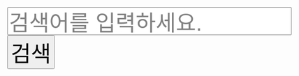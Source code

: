 <html>
  <head>
    <meta charset="utf-8">
    <title>Home</title>
    <style>
    input{
      shape-outside: circle();
      font-size: 50px;
    }
    </style>
  </head>
  <body>
  <//input type="button" value="클릭하지 마시오" onclick="alert('말라니까유')">
    <input style="color:gray;" type="text" value="검색어를 입력하세요." onclick=style="color:black;">
    <input type="button" value="검색" onclick="alert('구현이 될 것이라고 생각했니?')">

  </body>
</html>

